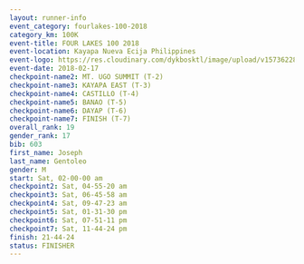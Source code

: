 ```yaml
---
layout: runner-info 
event_category: fourlakes-100-2018 
category_km: 100K 
event-title: FOUR LAKES 100 2018 
event-location: Kayapa Nueva Ecija Philippines 
event-logo: https://res.cloudinary.com/dykbosktl/image/upload/v1573622832/Logo/logo_1_hdutmh.jpg 
event-date: 2018-02-17 
checkpoint-name2: MT. UGO SUMMIT (T-2) 
checkpoint-name3: KAYAPA EAST (T-3) 
checkpoint-name4: CASTILLO (T-4) 
checkpoint-name5: BANAO (T-5) 
checkpoint-name6: DAYAP (T-6) 
checkpoint-name7: FINISH (T-7) 
overall_rank: 19
gender_rank: 17
bib: 603
first_name: Joseph
last_name: Gentoleo
gender: M
start: Sat, 02-00-00 am
checkpoint2: Sat, 04-55-20 am
checkpoint3: Sat, 06-45-58 am
checkpoint4: Sat, 09-47-23 am
checkpoint5: Sat, 01-31-30 pm
checkpoint6: Sat, 07-51-11 pm
checkpoint7: Sat, 11-44-24 pm
finish: 21-44-24
status: FINISHER
---
```

